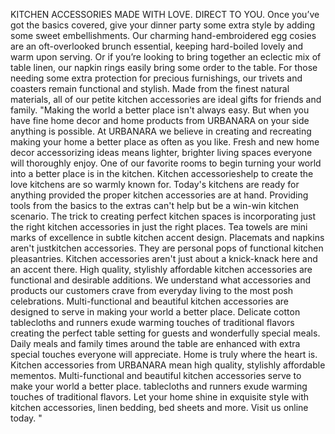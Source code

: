 KITCHEN ACCESSORIES MADE WITH LOVE. DIRECT TO YOU.
Once you’ve got the basics covered, give your dinner party some extra style by adding some sweet embellishments. Our charming hand-embroidered egg cosies are an oft-overlooked brunch essential, keeping hard-boiled lovely and warm upon serving. Or if you’re looking to bring together an eclectic mix of table linen, our napkin rings easily bring some order to the table. For those needing some extra protection for precious furnishings, our trivets and coasters remain functional and stylish. Made from the finest natural materials, all of our petite kitchen accessories are ideal gifts for friends and family.
"Making the world a better place isn't always easy. But when you have fine home decor and home products from URBANARA on your side anything is possible. At URBANARA we believe in creating and recreating making your home a better place as often as you like. Fresh and new home decor accessorizing ideas means lighter, brighter living spaces everyone will thoroughly enjoy. One of our favorite rooms to begin turning your world into a better place is in the kitchen. Kitchen accessorieshelp to create the love kitchens are so warmly known for. Today's kitchens are ready for anything provided the proper kitchen accessories are at hand. Providing tools from the basics to the extras can't help but be a win-win kitchen scenario. The trick to creating perfect kitchen spaces is incorporating just the right kitchen accessories in just the right places. Tea towels are mini marks of excellence in subtle kitchen accent design. Placemats and napkins aren't justkitchen accessories. They are personal pops of functional kitchen pleasantries. Kitchen accessories aren't just about a knick-knack here and an accent there. High quality, stylishly affordable kitchen accessories are functional and desirable additions. We understand what accessories and products our customers crave from everyday living to the most posh celebrations. Multi-functional and beautiful kitchen accessories are designed to serve in making your world a better place. Delicate cotton tablecloths and runners exude warming touches of traditional flavors creating the perfect table setting for guests and wonderfully special meals. Daily meals and family times around the table are enhanced with extra special touches everyone will appreciate. Home is truly where the heart is. Kitchen accessories from URBANARA mean high quality, stylishly affordable mementos. Multi-functional and beautiful kitchen accessories serve to make your world a better place. tablecloths and runners exude warming touches of traditional flavors. Let your home shine in exquisite style with kitchen accessories, linen bedding, bed sheets and more. Visit us online today. "
